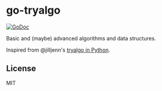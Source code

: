 # go-tryalgo

[![GoDoc](https://godoc.org/github.com/emersion/go-tryalgo?status.svg)](https://godoc.org/github.com/emersion/go-tryalgo)

Basic and (maybe) advanced algorithms and data structures.

Inspired from @jilljenn's [tryalgo in Python](https://github.com/jilljenn/tryalgo).

## License

MIT
